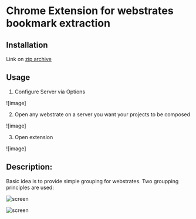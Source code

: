 # Chrome Extension for webstrates bookmark extraction

## Installation
Link on [zip archive](https://github.com/Stalkcomrade/webstrates-chrome-extension/raw/master/ext.zip)

## Usage
1) Configure Server via Options 

![image]

2) Open any webstrate on a server you want your projects to be composed

![image]

3) Open extension

![image]


## Description:   

Basic idea is to provide simple grouping for webstrates. Two groupping principles are used:

![screen]()

![screen]()
